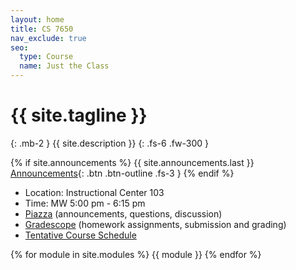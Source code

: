 ```yaml
---
layout: home
title: CS 7650
nav_exclude: true
seo:
  type: Course
  name: Just the Class
---
```


# {{ site.tagline }}
{: .mb-2 }
{{ site.description }}
{: .fs-6 .fw-300 }

{% if site.announcements %}
{{ site.announcements.last }}
[Announcements](announcements.md){: .btn .btn-outline .fs-3 }
{% endif %}

- Location: Instructional Center 103
- Time: MW 5:00 pm - 6:15 pm
- [Piazza](https://piazza.com/gatech/spring2025/cs7650/) (announcements, questions, discussion)
- [Gradescope](https://www.gradescope.com/courses/815066) (homework assignments, submission and grading)
- [Tentative Course Schedule](https://docs.google.com/spreadsheets/d/16sXgPtwr_oPrw0XhVvBfcA-3T2fqheKUGMP457nG7DM/edit?usp=sharing)

{% for module in site.modules %}
{{ module }}
{% endfor %}
